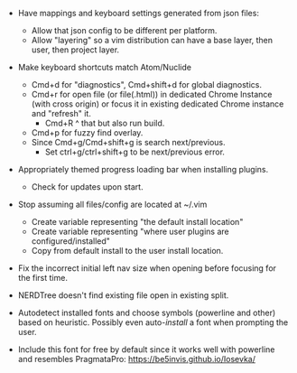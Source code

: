 

- Have mappings and keyboard settings generated from json files:
  - Allow that json config to be different per platform.
  - Allow "layering" so a vim distribution can have a base layer, then user,
    then project layer.

- Make keyboard shortcuts match Atom/Nuclide

  - Cmd+d for "diagnostics", Cmd+shift+d for global diagnostics.
  - Cmd+r for open file (or file(.html)) in dedicated Chrome Instance (with cross origin) or focus it in existing dedicated Chrome instance and "refresh" it.
    - Cmd+R ^ that but also run build.
  - Cmd+p for fuzzy find overlay.
  - Since Cmd+g/Cmd+shift+g is search next/previous.
    - Set ctrl+g/ctrl+shift+g to be next/previous error.

- Appropriately themed progress loading bar when installing plugins.
  - Check for updates upon start.
- Stop assuming all files/config are located at ~/.vim
  - Create variable representing "the default install location"
  - Create variable representing "where user plugins are configured/installed"
  - Copy from default install to the user install location.

- Fix the incorrect initial left nav size when opening before focusing for the
  first time.

- NERDTree doesn't find existing file open in existing split.

- Autodetect installed fonts and choose symbols (powerline and other) based on
  heuristic. Possibly even auto-*install* a font when prompting the user.

- Include this font for free by default since it works well with powerline and
  resembles PragmataPro: https://be5invis.github.io/Iosevka/
